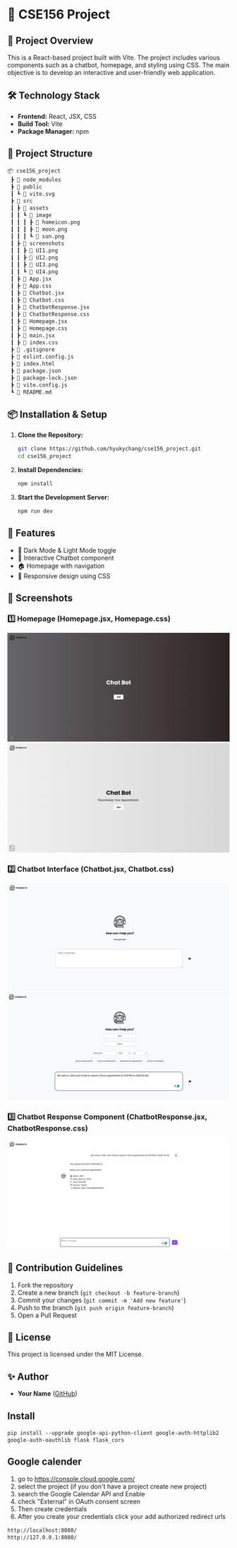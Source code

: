 # 🚀 CSE156 Project

## 📌 Project Overview

This is a React-based project built with Vite. The project includes various components such as a chatbot, homepage, and styling using CSS. The main objective is to develop an interactive and user-friendly web application.

## 🛠 Technology Stack

- **Frontend:** React, JSX, CSS
- **Build Tool:** Vite
- **Package Manager:** npm

## 📂 Project Structure

```
📦 cse156_project
 ┣ 📂 node_modules
 ┣ 📂 public
 ┃ ┗ 📜 vite.svg
 ┣ 📂 src
 ┃ ┣ 📂 assets
 ┃ ┃ ┗ 📂 image
 ┃ ┃ ┃ ┣ 📜 homeicon.png
 ┃ ┃ ┃ ┣ 📜 moon.png
 ┃ ┃ ┃ ┗ 📜 sun.png
 ┃ ┣ 📂 screenshots
 ┃ ┃ ┣ 📜 UI1.png
 ┃ ┃ ┣ 📜 UI2.png
 ┃ ┃ ┣ 📜 UI3.png
 ┃ ┃ ┗ 📜 UI4.png
 ┃ ┣ 📜 App.jsx
 ┃ ┣ 📜 App.css
 ┃ ┣ 📜 Chatbot.jsx
 ┃ ┣ 📜 Chatbot.css
 ┃ ┣ 📜 ChatbotResponse.jsx
 ┃ ┣ 📜 ChatbotResponse.css
 ┃ ┣ 📜 Homepage.jsx
 ┃ ┣ 📜 Homepage.css
 ┃ ┣ 📜 main.jsx
 ┃ ┣ 📜 index.css
 ┣ 📜 .gitignore
 ┣ 📜 eslint.config.js
 ┣ 📜 index.html
 ┣ 📜 package.json
 ┣ 📜 package-lock.json
 ┣ 📜 vite.config.js
 ┗ 📜 README.md
```

## 📦 Installation & Setup

1. **Clone the Repository:**

   ```bash
   git clone https://github.com/hyukychang/cse156_project.git
   cd cse156_project
   ```

2. **Install Dependencies:**

   ```bash
   npm install
   ```

3. **Start the Development Server:**
   ```bash
   npm run dev
   ```

## 🎨 Features

- 🌙 Dark Mode & Light Mode toggle
- 💬 Interactive Chatbot component
- 🏠 Homepage with navigation
- 🎨 Responsive design using CSS

## 📸 Screenshots

### 1️⃣ Homepage (Homepage.jsx, Homepage.css)

![Homepage](src/screenshots/U1.png)
![Homepage](src/screenshots/U2.png)

### 2️⃣ Chatbot Interface (Chatbot.jsx, Chatbot.css)

![Chatbot](src/screenshots/U3.png)
![Chatbot Response](src/screenshots/U4.png)

### 3️⃣ Chatbot Response Component (ChatbotResponse.jsx, ChatbotResponse.css)

![Chatbot Extra](src/screenshots/U5.png)

## 🤝 Contribution Guidelines

1. Fork the repository
2. Create a new branch (`git checkout -b feature-branch`)
3. Commit your changes (`git commit -m 'Add new feature'`)
4. Push to the branch (`git push origin feature-branch`)
5. Open a Pull Request

## 📜 License

This project is licensed under the MIT License.

## ✨ Author

- **Your Name** ([GitHub](https://github.com/your-username))

## Install

```
pip install --upgrade google-api-python-client google-auth-httplib2 google-auth-oauthlib flask flask_cors
```

## Google calender

1. go to https://console.cloud.google.com/
2. select the project (if you don't have a project create new project)
3. search the Google Calendar API and Enable
4. check "External" in OAuth consent screen
5. Then create credentials
6. After you create your credentials click your add authorized redirect urls

```
http://localhost:8080/
http://127.0.0.1:8080/
```

